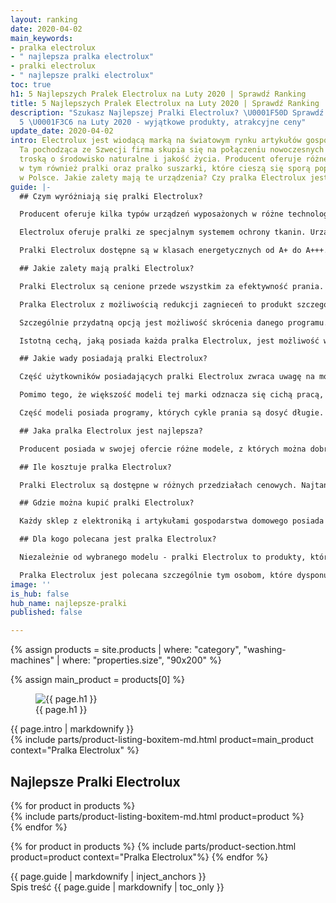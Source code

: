 ```yaml
---
layout: ranking
date: 2020-04-02
main_keywords:
- pralka electrolux
- " najlepsza pralka electrolux"
- pralki electrolux
- " najlepsze pralki electrolux"
toc: true
h1: 5 Najlepszych Pralek Electrolux na Luty 2020 | Sprawdź Ranking
title: 5 Najlepszych Pralek Electrolux na Luty 2020 | Sprawdź Ranking
description: "Szukasz Najlepszej Pralki Electrolux? \U0001F50D Sprawdź Ranking TOP
  5 \U0001F3C6 na Luty 2020 - wyjątkowe produkty, atrakcyjne ceny"
update_date: 2020-04-02
intro: Electrolux jest wiodącą marką na światowym rynku artykułów gospodarstwa domowego.
  Ta pochodząca ze Szwecji firma skupia się na połączeniu nowoczesnych rozwiązań z
  troską o środowisko naturalne i jakość życia. Producent oferuje różne produkty,
  w tym również pralki oraz pralko suszarki, które cieszą się sporą popularnością
  w Polsce. Jakie zalety mają te urządzenia? Czy pralka Electrolux jest warta zakupu?
guide: |-
  ## Czym wyróżniają się pralki Electrolux?

  Producent oferuje kilka typów urządzeń wyposażonych w różne technologie. Na rynku dostępne są standardowe pralki Electrolux, a także urządzenia w wersji slim oraz pralki ładowane od góry. Firma produkuje również sprzęty przeznaczone do zabudowy. Istnieje kilka linii produktowych wykorzystujących różne rozwiązania technologiczne.

  Electrolux oferuje pralki ze specjalnym systemem ochrony tkanin. Urządzenie wstępnie miesza detergent z wodą, dzięki czemu środek może być równomiernie rozprowadzony po pranej odzieży. Na szczególną uwagę zasługują modele z systemem parowym, który pozwala na szybkie odświeżenie i zdezynfekowanie ubrania. Pralki Electrolux wykorzystują standardowe programy do różnego rodzaju tkanin. Niektóre modele oferują dokładniejsze funkcje takie jak pranie narzut, czy tkanin dżinsowych.

  Pralki Electrolux dostępne są w klasach energetycznych od A+ do A+++. Modele znajdujące się w tym zakresie to [**najlepsze pralki**](/pl/recenzje/najlepsze-pralki "Najlepsze Pralki") dostępne na rynku. Większość pralko suszarek tej marki można zakupić w klasie A, istnieją także modele w klasie B.

  ## Jakie zalety mają pralki Electrolux?

  Pralki Electrolux są cenione przede wszystkim za efektywność prania. Duża ilość dostępnych programów pozwala dopasować odpowiedni cykl piorący do rodzaju ubrań. Dzięki temu tkaniny mogą być wyprane znacznie skuteczniej. Większość modeli odznacza się cichą pracą, a poziom głośności zwiększa się jedynie przy wirowaniu i pobieraniu wody.

  Pralka Electrolux z możliwością redukcji zagnieceń to produkt szczególnie doceniany przez użytkowników, którzy piorą często. Dzięki takiej funkcji część ubrań nie musi być prasowana po wyschnięciu, co pozwala zaoszczędzić sporo czasu i energii.

  Szczególnie przydatną opcją jest możliwość skrócenia danego programu. Dzięki temu można dopasować czas pracy pralki Electrolux do własnych potrzeb. Jest to idealne rozwiązanie dla osób, które potrzebują szybko wybrać jakiś element garderoby.

  Istotną cechą, jaką posiada każda pralka Electrolux, jest możliwość wymiany poszczególnych części na nowe. Dzięki temu w przypadku awarii po okresie gwarancji można spróbować naprawić sprzęt samemu. Producent oferuje sprzedaż części zamiennych na swojej oficjalnej stronie. Takie rozwiązanie jest zdecydowanie bardziej opłacalne niż zakup nowego urządzenia.

  ## Jakie wady posiadają pralki Electrolux?

  Część użytkowników posiadających pralki Electrolux zwraca uwagę na mocne wibracje urządzenia podczas wirowania. Przez to pralka może się przesuwać. Rozwiązaniem zazwyczaj jest odpowiednie wypoziomowanie sprzętu i zastosowanie maty antywibracyjnej. W niektórych przypadkach jednak jest to nieskuteczne.

  Pomimo tego, że większość modeli tej marki odznacza się cichą pracą, pralka Electrolux ładowana od góry może nadmiernie hałasować, szczególnie podczas wirowania. Wynika to między innymi z budowy urządzenia tego typu.

  Część modeli posiada programy, których cykle prania są dosyć długie. Jest to problematyczne w przypadku, gdy dany typ urządzenia nie został wyposażony w opcję skracania czasu prania.

  ## Jaka pralka Electrolux jest najlepsza?

  Producent posiada w swojej ofercie różne modele, z których można dobrać [**najlepsze pralki **](/pl/recenzje/najlepsze-pralki "Najlepsze Pralki")odpowiednie do swoich potrzeb. Ponieważ każda osoba ma indywidualne potrzeby, trudno określić, jaka pralka Electrolux jest najlepsza. Urządzenie powinno zostać dopasowane do trybu życia użytkownika. Czynniki, jakie warto wziąć pod uwagę to częstotliwość prania wykonywanego w jednym tygodniu, ilość domowników oraz rodzaj najczęściej czyszczonych tkanin. Najlepsza pralka Electrolux to taka, której programy będą wykorzystywane w pełni, i której funkcje sprawdzą się w codziennym użytkowaniu.

  ## Ile kosztuje pralka Electrolux?

  Pralki Electrolux są dostępne w różnych przedziałach cenowych. Najtańsze modele można kupić za około tysiąc złotych. Są one jednocześnie najprostsze, z najmniejszą ilością dodatkowych funkcji. Urządzenia z górnej półki cenowej są wyposażone w nowoczesne technologie i zaawansowane programy. Dzięki zróżnicowanym przedziałom cenowym budżet nie powinien być przeszkodą w zakupie pralki Electrolux - każdy znajdzie odpowiedni dla siebie model.

  ## Gdzie można kupić pralki Electrolux?

  Każdy sklep z elektroniką i artykułami gospodarstwa domowego posiada w swojej ofercie pralki Electrolux. Jest to znana i popularna marka, dlatego znalezienie wybranego modelu nie powinno stanowić kłopotu. Dobrą opcją jest także dokonanie zakupu przez internet. Sklepy online często posiadają szerszą ofertę i niższe ceny. W ten sposób pralka Electrolux może być kilka procent tańsza. Warto zwrócić uwagę, czy do zakupu dołączona jest usługa wniesienia i podłączenia urządzenia. Dzięki temu można zakupiony sprzęt uruchomić samodzielnie.

  ## Dla kogo polecana jest pralka Electrolux?

  Niezależnie od wybranego modelu - pralki Electrolux to produkty, które sprawdzą się w każdym gospodarstwie domowym. Ponieważ producent oferuje szeroki wybór różnych typów, dobór odpowiedniego urządzenia nie powinien trwać długo. Urządzenia tej marki sprawdzą się u rodzin wielodzietnych, jak i u par oraz singli.

  Pralka Electrolux jest polecana szczególnie tym osobom, które dysponują niewielkim mieszkaniem. Firma produkuje urządzenia w wersji slim oraz wąskie pralki otwierane od góry. Dzięki temu można znaleźć odpowiedni model, który pozwoli na dobre zagospodarowanie przestrzeni.
image: ''
is_hub: false
hub_name: najlepsze-pralki
published: false

---
```

{% assign products = site.products | where: "category", "washing-machines" | where: "properties.size", "90x200" %}

{% assign main_product = products[0] %}

<div class="beam b-size-5  review-section">
    <div class="beam-item b-size-3 review-text">
        <figure>
            <img src="{{ page.image }}" alt="{{ page.h1 }}">
            <figcaption>{{ page.h1 }}</figcaption>
        </figure>
        {{ page.intro | markdownify }}
    </div>
    <div class="beam-item b-size-2 beam-rail  review-sidebar">
        <div class="beam-rail-item r-height-100">
            <div class="sticky-element">
              {% include parts/product-listing-boxitem-md.html product=main_product context="Pralka Electrolux" %}
            </div>
        </div>
    </div>
</div>


<div class="beam b-size-5  review-section">
    <div class="beam-item b-size-5  review-text">
        <h2>Najlepsze Pralki Electrolux</h2>
        <div class="flex-wrapper  nowrap">
            <div class="flex-container">
              {% for product in products %}
                <div class="flex-item" >
                  {% include parts/product-listing-boxitem-md.html product=product %}
                </div>
              {% endfor %}
            </div>
        </div>
    </div>
</div>

{% for product in products %}
  {% include parts/product-section.html product=product context="Pralka Electrolux"%}
{% endfor %}


<div class="beam b-size-5  review-section">
  <div class="beam-item b-size-3 review-text">
    {{ page.guide | markdownify | inject_anchors }}
  </div>


  <div class="beam-item b-size-2 beam-rail  review-sidebar">
      <div class="beam-rail-item r-height-100">
          <div class="sticky-element">
            <nav class="table-of-content">
                <span class="title">Spis treść</span>
                {{ page.guide | markdownify | toc_only }}
            </nav>
          </div>
      </div>
  </div>
</div>